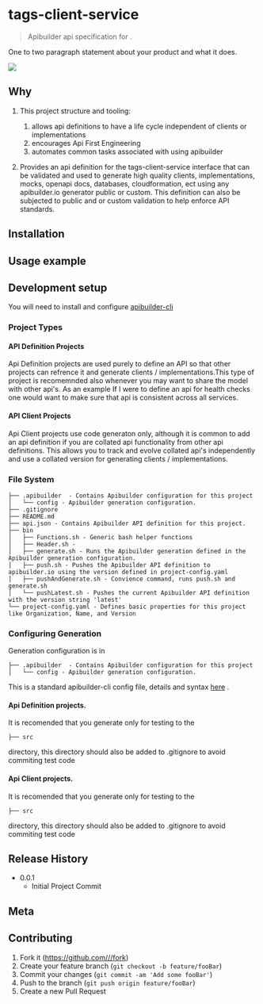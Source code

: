 # tags-client-service
> Apibuilder api specification for .

One to two paragraph statement about your product and what it does.

![](header.png)

## Why
1. This project structure and tooling: 
    1. allows api definitions to have a life cycle independent of clients or implementations
    1. encourages Api First Engineering
    1. automates common tasks associated with using apibuilder 

1. Provides an api definition for the tags-client-service interface that can 
be validated and used to generate high quality clients, implementations, 
mocks, openapi docs, databases, cloudformation, ect using any 
apibuilder.io generator public or custom. This definition can also be 
subjected to public and or custom validation to help enforce API standards. 

## Installation

## Usage example

## Development setup

You will need to install and configure [apibuilder-cli](https://github.com/apicollective/apibuilder-cli) 

### Project Types

#### API Definition Projects

Api Definition projects are used purely to define an API so that other 
projects can refrence it and generate clients / implementations.This type 
of project is recomemnded also whenever you may want to share the model 
with other api's. As an example If I were to define an api for health checks 
one would want to make sure that api is consistent across all services. 

#### API Client Projects

Api Client projects use code generaton only, although it is common to add an 
api definition if you are collated api functionality from other api definitions. 
This allows you to track and evolve collated api's independently and use a 
collated version for generating clients / implementations.  
 

### File System
```
├── .apibuilder  - Contains Apibuilder configuration for this project
│   └── config - Apibuilder generation configuration.
├── .gitignore
├── README.md
├── api.json - Contains Apibuilder API definition for this project.
├── bin
│   ├── Functions.sh - Generic bash helper functions
│   ├── Header.sh -
│   ├── generate.sh - Runs the Apibuilder generation defined in the Apibuilder generation configuration.
│   ├── push.sh - Pushes the Apibuilder API definition to apibuilder.io using the version defined in project-config.yaml
│   ├── pushAndGenerate.sh - Convience command, runs push.sh and generate.sh
│   └── pushLatest.sh - Pushes the current Apibuilder API definition with the version string 'latest'
└── project-config.yaml - Defines basic properties for this project like Organization, Name, and Version
```

### Configuring Generation

Generation configuration is in  
```
├── .apibuilder  - Contains Apibuilder configuration for this project
│   └── config - Apibuilder generation configuration.
```
This is a standard apibuilder-cli config file, details and syntax [here](https://github.com/apicollective/apibuilder-cli) .

#### Api Definition projects.
It is recomended that you generate only for testing to the
```
├── src 
```
directory, this directory should also be added to .gitignore to avoid commiting test code

#### Api Client projects.
It is recomended that you generate only for testing to the
```
├── src 
```
directory, this directory should also be added to .gitignore to avoid commiting test code







## Release History

* 0.0.1
    * Initial Project Commit
## Meta

## Contributing

1. Fork it (<https://github.com///fork>)
2. Create your feature branch (`git checkout -b feature/fooBar`)
3. Commit your changes (`git commit -am 'Add some fooBar'`)
4. Push to the branch (`git push origin feature/fooBar`)
5. Create a new Pull Request

